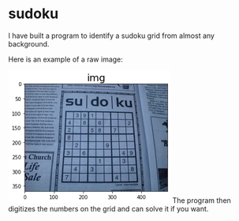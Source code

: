 # sudoku
I have built a program to identify a sudoku grid from almost any background.

Here is an example of a raw image:

![](raw.png)
The program then digitizes the numbers on the grid and can solve it if you want.


